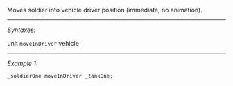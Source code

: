 Moves soldier into vehicle driver position (immediate, no animation).


---
*Syntaxes:*

unit `moveInDriver` vehicle

---
*Example 1:*

```sqf
_soldierOne moveInDriver _tankOne;
```
